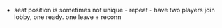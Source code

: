 
* seat position is sometimes not unique - repeat - have two players join lobby, one ready.  one leave + reconn
